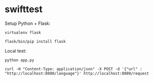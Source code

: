 # swifttest


Setup Python + Flask:

	virtualenv flask

	flask/bin/pip install flask


Local test: 

	python app.py

	curl -H "Content-Type: application/json" -X POST -d '{"url" : "http://localhost:8080/language"}' http://localhost:8080/request

